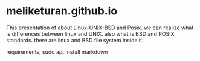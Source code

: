 # meliketuran.github.io

This presentation of about Linux-UNIX-BSD and Posix.
we can realize what is differences between linux and UNIX. also what is BSD and POSIX standards.
there are linux and BSD file system inside it.

requirements;
sudo apt install markdown
